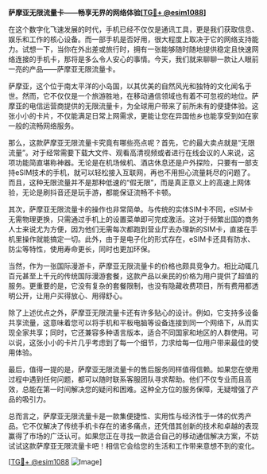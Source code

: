 **萨摩亚无限流量卡——畅享无界的网络体验[[TG💪+ @esim1088](https://t.me/s/esim1088)]**

在这个数字化飞速发展的时代，手机已经不仅仅是通讯工具，更是我们获取信息、娱乐和工作的核心设备。而一部手机是否好用，很大程度上取决于它的网络支持能力。试想一下，当你在外出差或旅行时，拥有一张能够随时随地提供稳定且快速网络连接的手机卡，那将是多么令人安心的事情。今天，我们就来聊聊一款让人眼前一亮的产品——萨摩亚无限流量卡。

萨摩亚，这个位于南太平洋的小岛国，以其优美的自然风光和独特的文化闻名于世。然而，它不仅仅是一个旅游胜地，在移动通信领域也有着不可忽视的地位。萨摩亚的电信运营商提供的无限流量卡，为全球用户带来了前所未有的便捷体验。这张小小的卡片，不仅能满足日常上网需求，更能让您在异国他乡也能享受到如在家一般的流畅网络服务。

那么，这款萨摩亚无限流量卡究竟有哪些亮点呢？首先，它的最大卖点就是“无限流量”。对于经常需要下载大文件、观看高清视频或者进行在线会议的人来说，这项功能简直堪称神器。无论是在机场候机、酒店休息还是户外探险，只要有一部支持eSIM技术的手机，就可以轻松接入互联网，再也不用担心流量耗尽的问题了。而且，这种无限流量并不是那种低速的“假无限”，而是真正意义上的高速上网体验，无论是刷抖音还是玩手游，都能保证流畅不卡顿。

其次，萨摩亚无限流量卡的操作也非常简单。与传统的实体SIM卡不同，eSIM卡无需物理更换，只需通过手机上的设置菜单即可完成激活。这对于频繁出国的商务人士来说尤为方便，因为他们无需每次都跑到营业厅去办理新的SIM卡，直接在手机里操作就能搞定一切。此外，由于是电子化的形式存在，eSIM卡还具有防水、防尘等特性，使用寿命更长，同时也更加环保。

当然，作为一张国际漫游卡，萨摩亚无限流量卡的价格也颇具竞争力。相比动辄几百元甚至上千元的传统国际漫游套餐，这款产品以亲民的价格为用户提供了超值的服务。更重要的是，它没有复杂的套餐限制，也没有隐藏收费项目，所有费用都透明公开，让用户买得放心、用得舒心。

除了上述优点之外，萨摩亚无限流量卡还有许多贴心的设计。例如，它支持多设备共享流量，这意味着您可以将手机和平板电脑等设备连接到同一个网络下，从而实现全家共享；同时，它还兼容多种语言版本，适合不同国家和地区的人群使用。可以说，这张小小的卡片几乎考虑到了每一个细节，力求给每一位用户带来最佳的使用体验。

最后，值得一提的是，萨摩亚无限流量卡的售后服务同样值得信赖。如果您在使用过程中遇到任何问题，都可以随时联系客服团队寻求帮助。他们不仅专业而且高效，总能在第一时间解决您的疑问和困难。这种全方位的服务保障，无疑增强了产品的吸引力。

总而言之，萨摩亚无限流量卡是一款集便捷性、实用性与经济性于一体的优秀产品。它不仅解决了传统手机卡存在的诸多痛点，还凭借其创新的技术和卓越的表现赢得了市场的广泛认可。如果您正在寻找一款适合自己的移动通信解决方案，不妨试试这款萨摩亚无限流量卡吧！相信它会给您的生活和工作带来意想不到的变化。

[[TG💪+ @esim1088](https://t.me/s/esim1088) ![Image](https://i.postimg.cc/4NQfJmqS/Snipaste-2025-05-13-00-14-12.png)]